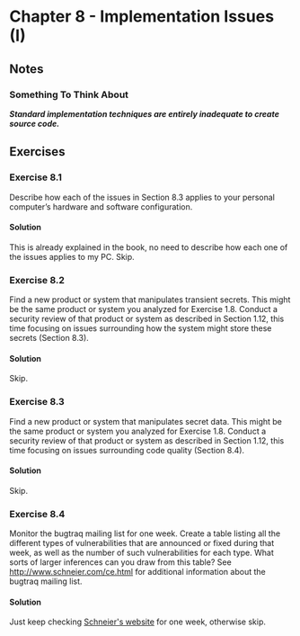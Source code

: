 # Chapter 8 - Implementation Issues (I)

## Notes

### Something To Think About

***Standard implementation techniques are entirely inadequate to create source code.***

## Exercises

### Exercise 8.1

Describe how each of the issues in Section 8.3 applies to your personal computer’s hardware and software configuration.

#### Solution

This is already explained in the book, no need to describe how each one of the issues applies to my PC. Skip.

### Exercise 8.2

Find a new product or system that manipulates transient secrets. This might be the same product or system you analyzed for Exercise 1.8. Conduct a security review of that product or system as described in Section 1.12, this time focusing on issues surrounding how the system might store these secrets (Section 8.3).

#### Solution

Skip.

### Exercise 8.3

Find a new product or system that manipulates secret data. This might be the same product or system you analyzed for Exercise 1.8. Conduct a security review of that product or system as described in Section 1.12, this time focusing on issues surrounding code quality (Section 8.4).

#### Solution

Skip.

### Exercise 8.4

Monitor the bugtraq mailing list for one week. Create a table listing all the different types of vulnerabilities that are announced or fixed during that week, as well as the number of such vulnerabilities for each type. What sorts of larger inferences can you draw from this table? See http://www.schneier.com/ce.html for additional information about the bugtraq mailing list.

#### Solution

Just keep checking [Schneier's website](https://www.schneier.com/) for one week, otherwise skip.
